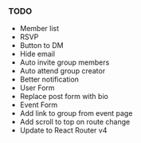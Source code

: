### TODO
* Member list
* RSVP
* Button to DM
* Hide email
* Auto invite group members
* Auto attend group creator
* Better notification
* User Form
* Replace post form with bio
* Event Form
* Add link to group from event page
* Add scroll to top on route change
* Update to React Router v4

